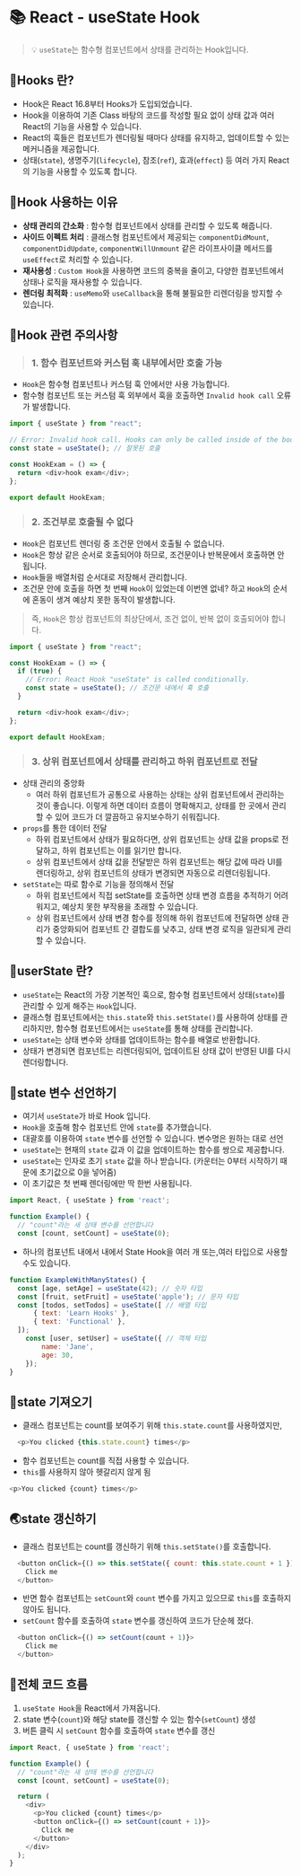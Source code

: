 # 📚 React - useState Hook

> 💡 `useState`는 함수형 컴포넌트에서 상태를 관리하는 Hook입니다.

## 💚Hooks 란?
* Hook은 React 16.8부터 Hooks가 도입되었습니다. 
* Hook을 이용하여 기존 Class 바탕의 코드를 작성할 필요 없이 상태 값과 여러 React의 기능을 사용할 수 있습니다.
* React의 훅들은 컴포넌트가 렌더링될 때마다 상태를 유지하고, 업데이트할 수 있는 메커니즘을 제공합니다.
* 상태(`state`), 생명주기(`lifecycle`), 참조(`ref`), 효과(`effect`) 등 여러 가지 React의 기능을 사용할 수 있도록 합니다.

## 📌Hook 사용하는 이유
* **상태 관리의 간소화** : 함수형 컴포넌트에서 상태를 관리할 수 있도록 해줍니다.
* **사이드 이펙트 처리** : 클래스형 컴포넌트에서 제공되는 `componentDidMount`, `componentDidUpdate`, `componentWillUnmount` 같은 라이프사이클 메서드를 `useEffect`로 처리할 수 있습니다.
* **재사용성** : `Custom Hook`을 사용하면 코드의 중복을 줄이고, 다양한 컴포넌트에서 상태나 로직을 재사용할 수 있습니다.
* **렌더링 최적화** : `useMemo`와 `useCallback`을 통해 불필요한 리렌더링을 방지할 수 있습니다.

## 🚚Hook 관련 주의사항 

> ### 1. 함수 컴포넌트와 커스텀 훅 내부에서만 호출 가능
* `Hook`은 함수형 컴포넌트나 커스텀 훅 안에서만 사용 가능합니다.
* 함수형 컴포넌트 또는 커스텀 훅 외부에서 훅을 호출하면 `Invalid hook call` 오류가 발생합니다.

```javascript
import { useState } from "react";

// Error: Invalid hook call. Hooks can only be called inside of the body of a function component.
const state = useState(); // 잘못된 호출

const HookExam = () => {
  return <div>hook exam</div>;
};

export default HookExam;
```
> ### 2. 조건부로 호출될 수 없다
* `Hook`은 컴포넌트 렌더링 중 조건문 안에서 호출될 수 없습니다.
* `Hook`은 항상 같은 순서로 호출되어야 하므로, 조건문이나 반복문에서 호출하면 안 됩니다.
* `Hook`들을 배열처럼 순서대로 저장해서 관리합니다. 
* 조건문 안에 호출을 하면 첫 번째 `Hook`이 있었는데 이번엔 없네? 하고 `Hook`의 순서에 혼동이 생겨 예상치 못한 동작이 발생합니다.
> 즉, `Hook`은 항상 컴포넌트의 최상단에서, 조건 없이, 반복 없이 호출되어야 합니다.
```javascript
import { useState } from "react";

const HookExam = () => {
  if (true) {
    // Error: React Hook "useState" is called conditionally.
    const state = useState(); // 조건문 내에서 훅 호출
  }

  return <div>hook exam</div>;
};

export default HookExam;
```

> ### 3. 상위 컴포넌트에서 상태를 관리하고 하위 컴포넌트로 전달 
* 상태 관리의 중앙화
  * 여러 하위 컴포넌트가 공통으로 사용하는 상태는 상위 컴포넌트에서 관리하는 것이 좋습니다. 이렇게 하면 데이터 흐름이 명확해지고, 상태를 한 곳에서 관리할 수 있어 코드가 더 깔끔하고 유지보수하기 쉬워집니다.
* `props`를 통한 데이터 전달
  * 하위 컴포넌트에서 상태가 필요하다면, 상위 컴포넌트는 상태 값을 props로 전달하고, 하위 컴포넌트는 이를 읽기만 합니다.
  * 상위 컴포넌트에서 상태 값을 전달받은 하위 컴포넌트는 해당 값에 따라 UI를 렌더링하고, 상위 컴포넌트의 상태가 변경되면 자동으로 리렌더링됩니다.
* `setState`는 따로 함수로 기능을 정의해서 전달
  * 하위 컴포넌트에서 직접 setState를 호출하면 상태 변경 흐름을 추적하기 어려워지고, 예상치 못한 부작용을 초래할 수 있습니다.
  * 상위 컴포넌트에서 상태 변경 함수를 정의해 하위 컴포넌트에 전달하면 상태 관리가 중앙화되어 컴포넌트 간 결합도를 낮추고, 상태 변경 로직을 일관되게 관리할 수 있습니다.


## 🐧userState 란?
* `useState`는 React의 가장 기본적인 훅으로, 함수형 컴포넌트에서 상태(`state`)를 관리할 수 있게 해주는 `Hook`입니다. 
* 클래스형 컴포넌트에서는 `this.state`와 `this.setState()`를 사용하여 상태를 관리하지만, 함수형 컴포넌트에서는 `useState`를 통해 상태를 관리합니다. 
* `useState`는 상태 변수와 상태를 업데이트하는 함수를 배열로 반환합니다.
* 상태가 변경되면 컴포넌트는 리렌더링되어, 업데이트된 상태 값이 반영된 UI를 다시 렌더링합니다.


## 🍃state 변수 선언하기
* 여기서 `useState`가 바로 Hook 입니다.
* `Hook`을 호출해 함수 컴포넌트 안에 `state`를 추가했습니다.
* 대괄호를 이용하여 `state` 변수를 선언할 수 있습니다. 변수명은 원하는 대로 선언
* `useState`는 현재의 `state` 값과 이 값을 업데이트하는 함수를 쌍으로 제공합니다.
* `useState`는 인자로 초기 `state` 값을 하나 받습니다. (카운터는 0부터 시작하기 때문에 초기값으로 0을 넣어줌)
* 이 초기값은 첫 번째 렌더링에만 딱 한번 사용됩니다.

```javascript
import React, { useState } from 'react';

function Example() {
  // "count"라는 새 상태 변수를 선언합니다
  const [count, setCount] = useState(0);
```
* 하나의 컴포넌트 내에서 내에서 State Hook을 여러 개 또는,여러 타입으로 사용할 수도 있습니다.
```javascript
function ExampleWithManyStates() {
  const [age, setAge] = useState(42); // 숫자 타입
  const [fruit, setFruit] = useState('apple'); // 문자 타입
  const [todos, setTodos] = useState([ // 배열 타입
      { text: 'Learn Hooks' },
      { text: 'Functional' },
  ]);
    const [user, setUser] = useState({ // 객체 타입
        name: 'Jane',
        age: 30,
    });
}
```

## 🌰state 기져오기 
* 클래스 컴포넌트는 count를 보여주기 위해 `this.state.count`를 사용하였지만,
```javascript
  <p>You clicked {this.state.count} times</p>
```
* 함수 컴포넌트는 count를 직접 사용할 수 있습니다.
* `this`를 사용하지 않아 헷갈리지 않게 됨 
```javascript
<p>You clicked {count} times</p>
```

## 🌏state 갱신하기 
* 클래스 컴포넌트는 count를 갱신하기 위해 `this.setState()`를 호출합니다.
```javascript
  <button onClick={() => this.setState({ count: this.state.count + 1 })}>
    Click me
  </button>
```
* 반면 함수 컴포넌트는 `setCount`와 `count` 변수를 가지고 있으므로 `this`를 호출하지 않아도 됩니다.
* `setCount` 함수를 호출하여 `state` 변수를 갱신하여 코드가 단순헤 졌다.
```javascript
  <button onClick={() => setCount(count + 1)}>
    Click me
  </button>
```

## 🎍전체 코드 흐름
1. `useState Hook`을 React에서 가져옵니다.
2. state 변수(`count`)와 해당 state를 갱신할 수 있는 함수(`setCount`) 생성
3. 버튼 클릭 시 `setCount` 함수를 호출하여 `state` 변수를 갱신
```javascript
import React, { useState } from 'react';

function Example() {
  // "count"라는 새 상태 변수를 선언합니다
  const [count, setCount] = useState(0);

  return (
    <div>
      <p>You clicked {count} times</p>
      <button onClick={() => setCount(count + 1)}>
        Click me
      </button>
    </div>
  );
}
```